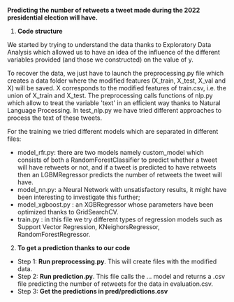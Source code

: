 **Predicting the number of retweets a tweet made during the 2022 presidential election will have.**

1. **Code structure**

We started by trying to understand the data thanks to Exploratory Data Analysis which allowed us to have an idea of the influence of the different variables provided (and those we constructed) on the value of y.

To recover the data, we just have to launch the preprocessing.py file which creates a data folder where the modified features (X_train, X_test, X_val and X) will be saved. X corresponds to the modified features of train.csv, i.e. the union of X_train and X_test. The preprocessing calls functions of nlp.py which allow to treat the variable 'text' in an efficient way thanks to Natural Language Processing. In test_nlp.py we have tried different approaches to process the text of these tweets.

For the training we tried different models which are separated in different files: 
- model_rfr.py: there are two models namely custom_model which consists of both a RandomForestClassifier to predict whether a tweet will have retweets or not, and if a tweet is predicted to have retweets then an LGBMRegressor predicts the number of retweets the tweet will have. 
- model_nn.py: a Neural Network with unsatisfactory results, it might have been interesting to investigate this further; 
- model_xgboost.py : an XGBRegressor whose parameters have been optimized thanks to GridSearchCV.
- train.py : in this file we try different types of regression models such as Support Vector Regression, KNeighorsRegressor, RandomForestRegressor.

2. **To get a prediction thanks to our code**

- Step 1: **Run preprocessing.py**. This will create files with the modified data.  
- Step 2: **Run prediction.py**. This file calls the ... model and returns a .csv file predicting the number of retweets for the data in evaluation.csv.   
- Step 3: **Get the predictions in pred/predictions.csv**
